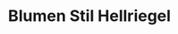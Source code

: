 ---
title: "Blumen Stil Hellriegel"
url: /bad-klosterlausnitz/blumen-stil-hellriegel/
shop: Blumen
---